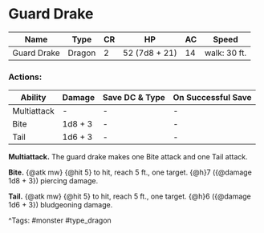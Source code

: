 # Guard Drake

| Name | Type | CR | HP | AC | Speed |
|------|------|----|----|----|-------|
| Guard Drake | Dragon | 2 | 52 (7d8 + 21) | 14 | walk: 30 ft. |

### Actions:

| Ability | Damage | Save DC & Type | On Successful Save |
|---------|--------|----------------|--------------------|
| Multiattack | - | - | - |
| Bite | 1d8 + 3 | - | - |
| Tail | 1d6 + 3 | - | - |


**Multiattack.** The guard drake makes one Bite attack and one Tail attack.

**Bite.** {@atk mw} {@hit 5} to hit, reach 5 ft., one target. {@h}7 ({@damage 1d8 + 3}) piercing damage.

**Tail.** {@atk mw} {@hit 5} to hit, reach 5 ft., one target. {@h}6 ({@damage 1d6 + 3}) bludgeoning damage.

^Tags: #monster #type_dragon